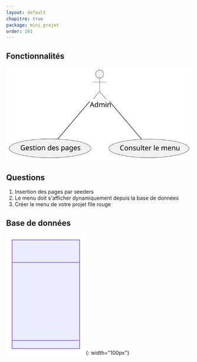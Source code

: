 ```yaml
---
layout: default
chapitre: true
package: mini_projet
order: 101
---
```


## Fonctionnalités 

![diagramme de cas d'utilisation](./images/cas-utilisation.svg)


## Questions 

1. Insertion des pages par seeders 
2. Le menu doit s'afficher dynamiquement depuis la base de données
3. Créer le menu de votre projet file rouge

## Base de données 

![diagramme de classe](./images/classes.svg){: width="100px"}

